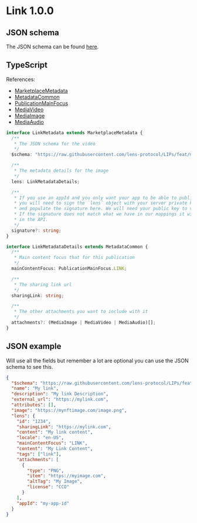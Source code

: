 # Link 1.0.0

## JSON schema

The JSON schema can be found [here](./schema.json).

## TypeScript

References:

- [MarketplaceMetadata](../../shared-ts-interfaces/marketplace-metadata.ts)
- [MetadataCommon](../../shared-ts-interfaces/metadata-common.ts)
- [PublicationMainFocus](../../shared-ts-interfaces/publication-main-focus.ts)
- [MediaVideo](../../shared-ts-interfaces/media/media-video.ts)
- [MediaImage](../../shared-ts-interfaces/media/media-image.ts)
- [MediaAudio](../../shared-ts-interfaces/media/media-audio.ts)

```ts
interface LinkMetadata extends MarketplaceMetadata {
  /**
   * The JSON schema for the video
   */
  $schema: "https://raw.githubusercontent.com/lens-protocol/LIPs/feat/metadata-standards/lens-metadata-standards/publication/link/1.0.0/schema.json";

  /**
   * The metadata details for the image
   */
  lens: LinkMetadataDetails;

  /**
   * If you use an appId and you only want your app to be able to publish under it,
   * you will need to sign the `lens` object with your server private key
   * and populate the signature here. We will need your public key to verify this.
   * If the signature does not match what we have in our mappings it will not be surfaced
   * in the API.
   */
  signature?: string;
}

interface LinkMetadataDetails extends MetadataCommon {
  /**
   * Main content focus that for this publication
   */
  mainContentFocus: PublicationMainFocus.LINK;

  /**
   * The sharing link url
   */
  sharingLink: string;

  /**
   * The other attachments you want to include with it
   */
  attachments?: (MediaImage | MediaVideo | MediaAudio)[];
}
```

## JSON example

Will use all the fields but remember a lot are optional you can use the JSON schema to see this.

```json
{
  "$schema": "https://raw.githubusercontent.com/lens-protocol/LIPs/feat/metadata-standards/lens-metadata-standards/publication/link/1.0.0/schema.json",
  "name": "My link",
  "description": "My link Description",
  "external_url": "https://mylink.com",
  "attributes": [],
  "image": "https://mynftimage.com/image.png",
  "lens": {
    "id": "1234",
    "sharingLink": "https://mylink.com",
    "content": "My link content",
    "locale": "en-US",
    "mainContentFocus": "LINK",
    "content": "My Link Content",
    "tags": ["link"],
    "attachments": [
      {
        "type": "PNG",
        "item": "https://myimage.com",
        "altTag": "My Image",
        "license": "CCO"
      }
    ],
    "appId": "my-app-id"
  }
}
```
